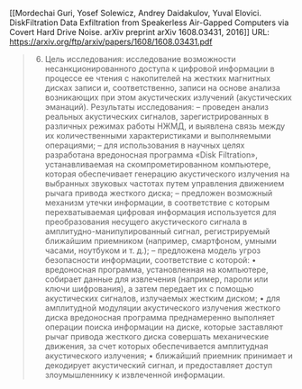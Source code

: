 [[Mordechai Guri, Yosef Solewicz, Andrey Daidakulov, Yuval Elovici. DiskFiltration Data Exfiltration from Speakerless Air-Gapped Computers via Covert Hard Drive Noise. arXiv preprint arXiv 1608.03431, 2016]]
URL: https://arxiv.org/ftp/arxiv/papers/1608/1608.03431.pdf

>6. Цель исследования: 
>исследование возможности несанкционированного доступа к цифровой информации в процессе ее чтения с накопителей на жестких магнитных дисках записи и, соответственно, записи на основе анализа возникающих при этом акустических излучений (акустических эманаций). 
>Результаты исследования: 
>– проведен анализ реальных акустических сигналов, зарегистрированных в различных режимах работы НЖМД, и выявлена связь между их количественными характеристиками и выполняемыми операциями; 
>– для использования в научных целях разработана вредоносная программа «Disk Filtration», устанавливаемая на скомпрометированном компьютере, которая обеспечивает генерацию акустического излучения на выбранных звуковых частотах путем управления движением рычага привода жесткого диска; 
>– предложен возможный механизм утечки информации, в соответствие с которым перехватываемая цифровая информация используется для преобразования несущего акустического сигнала в амплитудно-манипулированный сигнал, регистрируемый ближайшим приемником (например, смартфоном, умными часами, ноутбуком и т. д.); 
>– предложена модель угроз безопасности информации, соответствие с которой: 
>• вредоносная программа, установленная на компьютере, собирает данные для извлечения (например, пароли или ключи шифрования), а затем передает их с помощью акустических сигналов, излучаемых жестким диском; 
>• для амплитудной модуляции акустического излучения жесткого диска вредоносная программа преднамеренно выполняет операции поиска информации на диске, которые заставляют рычаг привода жесткого диска совершать механические движения, за счет которых обеспечивается амплитудная акустического излучения; 
>• ближайший приемник принимает и декодирует акустический сигнал, и предоставляет доступ злоумышленнику к извлеченной информации.